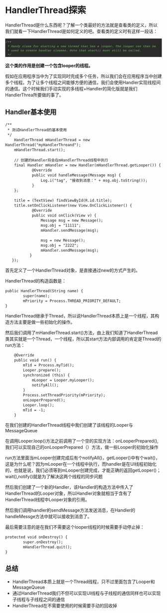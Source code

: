 # HandlerThread探索

HandlerThread是什么东西呢？了解一个类最好的方法就是查看类的定义，所以我们就看一下HandlerThread是如何定义的吧。查看类的定义时有这样一段话：

![](/assets/HandlerThread_annote.jpeg)

**这个类的作用是创建一个包含looper的线程。**

假如在应用程序当中为了实现同时完成多个任务，所以我们会在应用程序当中创建多个线程。为了让多个线程之间能够方便的通信，我们会使用Handler实现线程间的通信。这个时候我们手动实现的多线程+Handler的简化版就是我们HandlerThrea所要做的事了。

## Handler基本使用

```
/**
 * 测试HandlerThread的基本使用
 */
    HandlerThread mHandlerThread = new HandlerThread("myHandlerThreand");
    mHandlerThread.start();

    // 创建的Handler将会在mHandlerThread线程中执行
    final Handler mHandler = new Handler(mHandlerThread.getLooper()) {
            @Override
            public void handleMessage(Message msg) {
                Log.i("tag", "接收到消息：" + msg.obj.toString());
            }
    };

    title = (TextView) findViewById(R.id.title);
    title.setOnClickListener(new View.OnClickListener() {
            @Override
            public void onClick(View v) {
                Message msg = new Message();
                msg.obj = "11111";
                mHandler.sendMessage(msg);

                msg = new Message();
                msg.obj = "2222";
                mHandler.sendMessage(msg);
           }
   });
```

首先定义了一个HandlerThread对象，是直接通过new的方式产生的。

HandlerThread的构造函数是：

```
public HandlerThread(String name) {
        super(name);
        mPriority = Process.THREAD_PRIORITY_DEFAULT;
}
```

HandlerThread继承于Thread，所以说HandlerThread本质上是一个线程，其构造方法主要是做一些初始化的操作。

然后我们调用了mHandlerThread.start\(\)方法，由上我们知道了HandlerThread类其实就是一个Thread，一个线程，所以其start方法内部调用的肯定是Thread的run方法：

```
    @Override
    public void run() {
        mTid = Process.myTid();
        Looper.prepare();
        synchronized (this) {
            mLooper = Looper.myLooper();
            notifyAll();
        }
        Process.setThreadPriority(mPriority);
        onLooperPrepared();
        Looper.loop();
        mTid = -1;
    }
```

在我们创建的HandlerThread线程中我们创建了该线程的Looper与MessageQueue

在调用Looper.loop()方法之前调用了一个空的实现方法：onLooperPrepared(),我们可以实现自己的onLooperPrepared（）方法，做一些Looper的初始化操作

run方法里面当mLooper创建完成后有个notifyAll()，getLooper()中有个wait()，这是为什么呢？因为mLooper在一个线程中执行，而handler是在UI线程初始化的，也就是说，我们必须等到mLooper创建完成，才能正确的返回getLooper()；wait(),notify()就是为了解决这两个线程的同步问题

然后我们创建了一个新的Handler，该Handler的构造方法中传入了HandlerThread的Looper对象，所以Handler对象就相当于含有了HandlerThread线程中Looper对象的引用。

然后我们调用handler的sendMessage方法发送消息，在Handler的handleMessge方法中就可以接收到消息了。

最后需要注意的是在我们不需要这个looper线程的时候需要手动停止掉：

```
protected void onDestroy() {
        super.onDestroy();
        mHandlerThread.quit();
}
```

## 总结

* HandlerThread本质上就是一个Thread线程，只不过里面包含了Looper和MessageQueue
* 通过HandlerThread我们不但可以实现UI线程与子线程的通信同样也可以实现子线程与子线程之间的通信
* HandlerThread在不需要使用的时候需要手动的回收掉

<!--stackedit_data:
eyJoaXN0b3J5IjpbLTkwNTkxMTAxMl19
-->